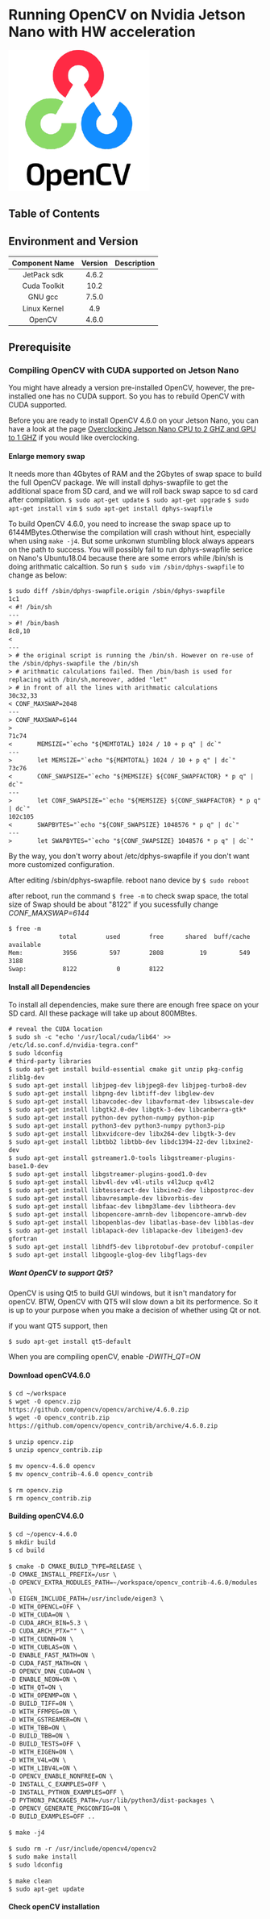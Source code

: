 # Running OpenCV on Nvidia Jetson Nano with HW acceleration
![](../../../asset/opencv/img/openCV_logo.png)
## Table of Contents

## Environment and Version

| Component Name  | Version  | Description |
| :------------: |:---------------:| :-----:|
| JetPack sdk  | 4.6.2 |  |
| Cuda Toolkit     | 10.2        |   |
| GNU gcc | 7.5.0        |    |
| Linux Kernel     | 4.9        |  |
| OpenCV | 4.6.0        |    |


## Prerequisite
### Compiling OpenCV with CUDA supported on Jetson Nano 

You might have already a version pre-installed OpenCV, however, the pre-installed one has no CUDA support. So you has to rebuild OpenCV with CUDA supported.

Before you are ready to install OpenCV 4.6.0 on your Jetson Nano, you can have a look at the page [Overclocking Jetson Nano CPU to 2 GHZ and GPU to 1 GHZ](https://qengineering.eu/overclocking-the-jetson-nano.html) if you would like overclocking.

#### Enlarge memory swap

It needs more than 4Gbytes of RAM and the 2Gbytes of swap space to build the full OpenCV package. We will install dphys-swapfile to get the additional space from SD card, and we will roll back swap sapce to sd card after compilation.
`$ sudo apt-get update`
`$ sudo apt-get upgrade`
`$ sudo apt-get install vim`
`$ sudo apt-get install dphys-swapfile`

To build OpenCV 4.6.0, you need to increase the swap space up to 6144MBytes.Otherwise the compilation will crash without hint, especially when using `make -j4`.
But some unkonwn stumbling block always appears on the path to success. You will possibly fail to run dphys-swapfile serice on Nano's Ubuntu18.04 because there are some errors while /bin/sh is doing arithmatic calcaltion. So run `$ sudo vim /sbin/dphys-swapfile` to change as below:
``` shell
$ sudo diff /sbin/dphys-swapfile.origin /sbin/dphys-swapfile
1c1
< #! /bin/sh
---
> #! /bin/bash
8c8,10
<
---
> # the original script is running the /bin/sh. However on re-use of the /sbin/dphys-swapfile the /bin/sh
> # arithmatic calculations failed. Then /bin/bash is used for replacing with /bin/sh,moreover, added "let"
> # in front of all the lines with arithmatic calculations
30c32,33
< CONF_MAXSWAP=2048
---
> CONF_MAXSWAP=6144
>
71c74
<       MEMSIZE="`echo "${MEMTOTAL} 1024 / 10 + p q" | dc`"
---
>       let MEMSIZE="`echo "${MEMTOTAL} 1024 / 10 + p q" | dc`"
73c76
<       CONF_SWAPSIZE="`echo "${MEMSIZE} ${CONF_SWAPFACTOR} * p q" | dc`"
---
>       let CONF_SWAPSIZE="`echo "${MEMSIZE} ${CONF_SWAPFACTOR} * p q" | dc`"
102c105
<       SWAPBYTES="`echo "${CONF_SWAPSIZE} 1048576 * p q" | dc`"
---
>       let SWAPBYTES="`echo "${CONF_SWAPSIZE} 1048576 * p q" | dc`"

```
By the way, you don't worry about /etc/dphys-swapfile if you don't want more customized configuration.

After editing /sbin/dphys-swapfile. reboot nano device by  `$ sudo reboot`

after reboot, run the command `$ free -m` to check swap space, the total size of Swap should be about "8122" if you sucessfully change *CONF_MAXSWAP=6144* 

``` shell
$ free -m
              total        used        free      shared  buff/cache   available
Mem:           3956         597        2808          19         549        3188
Swap:          8122           0        8122

```

#### Install all Dependencies

To install all dependencies, make sure there are enough free space on your SD card. All these package will take up about 800MBtes. 

``` shell
# reveal the CUDA location
$ sudo sh -c "echo '/usr/local/cuda/lib64' >> /etc/ld.so.conf.d/nvidia-tegra.conf"
$ sudo ldconfig
# third-party libraries
$ sudo apt-get install build-essential cmake git unzip pkg-config zlib1g-dev
$ sudo apt-get install libjpeg-dev libjpeg8-dev libjpeg-turbo8-dev
$ sudo apt-get install libpng-dev libtiff-dev libglew-dev
$ sudo apt-get install libavcodec-dev libavformat-dev libswscale-dev
$ sudo apt-get install libgtk2.0-dev libgtk-3-dev libcanberra-gtk*
$ sudo apt-get install python-dev python-numpy python-pip
$ sudo apt-get install python3-dev python3-numpy python3-pip
$ sudo apt-get install libxvidcore-dev libx264-dev libgtk-3-dev
$ sudo apt-get install libtbb2 libtbb-dev libdc1394-22-dev libxine2-dev
$ sudo apt-get install gstreamer1.0-tools libgstreamer-plugins-base1.0-dev
$ sudo apt-get install libgstreamer-plugins-good1.0-dev
$ sudo apt-get install libv4l-dev v4l-utils v4l2ucp qv4l2
$ sudo apt-get install libtesseract-dev libxine2-dev libpostproc-dev
$ sudo apt-get install libavresample-dev libvorbis-dev
$ sudo apt-get install libfaac-dev libmp3lame-dev libtheora-dev
$ sudo apt-get install libopencore-amrnb-dev libopencore-amrwb-dev
$ sudo apt-get install libopenblas-dev libatlas-base-dev libblas-dev
$ sudo apt-get install liblapack-dev liblapacke-dev libeigen3-dev gfortran
$ sudo apt-get install libhdf5-dev libprotobuf-dev protobuf-compiler
$ sudo apt-get install libgoogle-glog-dev libgflags-dev
```
##### Want OpenCV to support Qt5?

OpenCV is using Qt5 to build GUI windows, but it isn't  mandatory for openCV. BTW, OpenCV with QT5 will slow down a bit its performence. So it is up to your purpose when you make a decision of whether using Qt or not.

if you want QT5 support, then
``` shell
$ sudo apt-get install qt5-default
```
When you are compiling openCV, enable *-DWITH_QT=ON*

#### Download openCV4.6.0
``` shell
$ cd ~/workspace
$ wget -O opencv.zip https://github.com/opencv/opencv/archive/4.6.0.zip
$ wget -O opencv_contrib.zip https://github.com/opencv/opencv_contrib/archive/4.6.0.zip

$ unzip opencv.zip
$ unzip opencv_contrib.zip

$ mv opencv-4.6.0 opencv
$ mv opencv_contrib-4.6.0 opencv_contrib

$ rm opencv.zip
$ rm opencv_contrib.zip
```

#### Building openCV4.6.0
``` shell
$ cd ~/opencv-4.6.0
$ mkdir build
$ cd build

$ cmake -D CMAKE_BUILD_TYPE=RELEASE \
-D CMAKE_INSTALL_PREFIX=/usr \
-D OPENCV_EXTRA_MODULES_PATH=~/workspace/opencv_contrib-4.6.0/modules \
-D EIGEN_INCLUDE_PATH=/usr/include/eigen3 \
-D WITH_OPENCL=OFF \
-D WITH_CUDA=ON \
-D CUDA_ARCH_BIN=5.3 \
-D CUDA_ARCH_PTX="" \
-D WITH_CUDNN=ON \
-D WITH_CUBLAS=ON \
-D ENABLE_FAST_MATH=ON \
-D CUDA_FAST_MATH=ON \
-D OPENCV_DNN_CUDA=ON \
-D ENABLE_NEON=ON \
-D WITH_QT=ON \
-D WITH_OPENMP=ON \
-D BUILD_TIFF=ON \
-D WITH_FFMPEG=ON \
-D WITH_GSTREAMER=ON \
-D WITH_TBB=ON \
-D BUILD_TBB=ON \
-D BUILD_TESTS=OFF \
-D WITH_EIGEN=ON \
-D WITH_V4L=ON \
-D WITH_LIBV4L=ON \
-D OPENCV_ENABLE_NONFREE=ON \
-D INSTALL_C_EXAMPLES=OFF \
-D INSTALL_PYTHON_EXAMPLES=OFF \
-D PYTHON3_PACKAGES_PATH=/usr/lib/python3/dist-packages \
-D OPENCV_GENERATE_PKGCONFIG=ON \
-D BUILD_EXAMPLES=OFF ..

$ make -j4

$ sudo rm -r /usr/include/opencv4/opencv2
$ sudo make install
$ sudo ldconfig

$ make clean
$ sudo apt-get update

```
#### Check openCV installation


